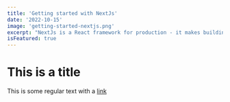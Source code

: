 ```yaml
---
title: 'Getting started with NextJs'
date: '2022-10-15'
image: 'getting-started-nextjs.png'
excerpt: "NextJs is a React framework for production - it makes building fullstack React apps and sites a breeze and ships with built-in SSR"
isFeatured: true
---
```



# This is a title 

This is some regular text with a [link](https://google.com)
